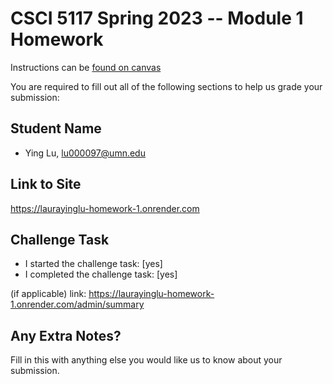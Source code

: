 # CSCI 5117 Spring 2023 -- Module 1 Homework

Instructions can be [found on canvas](https://canvas.umn.edu/courses/355584/pages/homework-1)

You are required to fill out all of the following sections to help us grade your submission:

  ## Student Name

* Ying Lu, lu000097@umn.edu

## Link to Site

https://laurayinglu-homework-1.onrender.com 

## Challenge Task

* I started the challenge task: [yes]
* I completed the challenge task: [yes]

(if applicable) link: <https://laurayinglu-homework-1.onrender.com/admin/summary>

## Any Extra Notes?

Fill in this with anything else you would like us to know about your submission.
